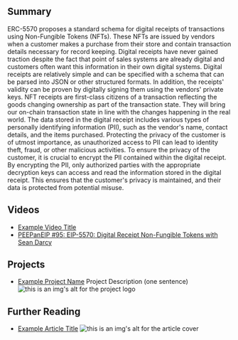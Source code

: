 ## Summary

ERC-5570 proposes a standard schema for digital receipts of transactions using Non-Fungible Tokens (NFTs). These NFTs are issued by vendors when a customer makes a purchase from their store and contain transaction details necessary for record keeping. Digital receipts have never gained traction despite the fact that point of sales systems are already digital and customers often want this information in their own digital systems. Digital receipts are relatively simple and can be specified with a schema that can be parsed into JSON or other structured formats. In addition, the receipts' validity can be proven by digitally signing them using the vendors' private keys. NFT receipts are first-class citizens of a transaction reflecting the goods changing ownership as part of the transaction state. They will bring our on-chain transaction state in line with the changes happening in the real world. The data stored in the digital receipt includes various types of personally identifying information (PII), such as the vendor's name, contact details, and the items purchased. Protecting the privacy of the customer is of utmost importance, as unauthorized access to PII can lead to identity theft, fraud, or other malicious activities. To ensure the privacy of the customer, it is crucial to encrypt the PII contained within the digital receipt. By encrypting the PII, only authorized parties with the appropriate decryption keys can access and read the information stored in the digital receipt. This ensures that the customer's privacy is maintained, and their data is protected from potential misuse.

## Videos

- [Example Video Title](https://www.youtube.com/watch?v=TDGq4aeevgY)
- [PEEPanEIP #95: EIP-5570: Digital Receipt Non-Fungible Tokens with Sean Darcy](https://www.youtube.com/watch?v=jB4awTw0EmY&list=PL4cwHXAawZxqu0PKKyMzG_3BJV_xZTi1F&index=18)

## Projects

- [Example Project Name](https://xxxx.xxx/xxxxx) Project Description (one sentence) ![this is an img's alt for the project logo](https://xxxx.xxx/project-logo.xxx)

## Further Reading

- [Example Article Title](https://xxxx.xxx/xxxxx) ![this is an img's alt for the article cover](https://xxxx.xxx/article-cover.xxx)
